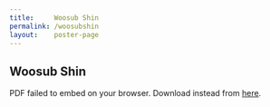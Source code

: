 ```yaml
---
title:     Woosub Shin
permalink: /woosubshin
layout:    poster-page
---
```


## Woosub Shin

<object width="100%" height="650" type="application/pdf" data="https://bytemal.github.io/bytemal-2020/submissions/files/byteMAL_WShin.pdf#view=FitH&scrollbar=0&toolbar=0&navpanes=0">
    <p>PDF failed to embed on your browser. Download instead from 
    <a href="https://github.com/bytemal/bytemal-2020/raw/master/submissions/files/byteMAL_WShin.pdf">here</a>.</p>
</object>



